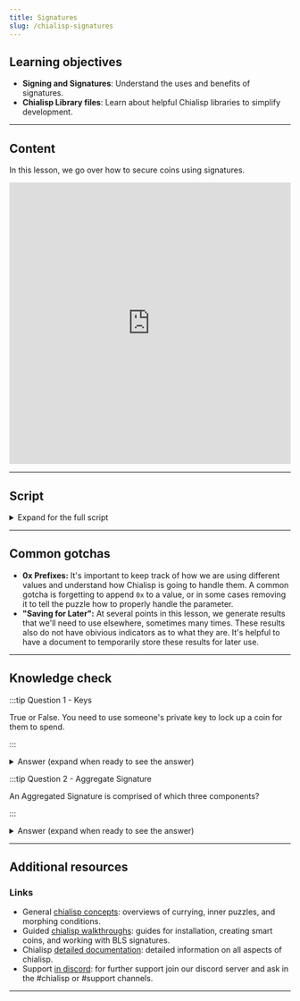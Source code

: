 ```yaml
---
title: Signatures
slug: /chialisp-signatures
---
```


## Learning objectives

- **Signing and Signatures**: Understand the uses and benefits of signatures.
- **Chialisp Library files**: Learn about helpful Chialisp libraries to simplify development.

***

## Content

In this lesson, we go over how to secure coins using signatures.

<div class="videoWrapper">
<iframe width="100%" height="504" src="https://www.youtube.com/embed/zD1rhLKgc9Y" frameborder="0" allowfullscreen="allowfullscreen"></iframe>
</div>

***

## Script

<details>

<summary> Expand for the full script </summary>

00:00\
We created our first smart coin and secured it so that only someone with the correct password could spend it. In this video, we'll use a signature to secure our coin so that only the person with the correct signature will be able to spend the coin.

00:20\
So what is a signature? A digital signature allows you to sign a message with a private key. This message can then be verified by a recipient using your public key. Let's start with an example of signing a message and then verifying it.

00:40\
Run `chia keys sign --message` with the message `"hello" --hdpath m` then choose your wallet ID. This process will sign the message 'hello' with your private key. To verify this message we'll run `chia keys verify` enter the message, then the signature and the sender's public key. (`chia keys verify --message hello --signature [SIG] --public_key [PUB_KEY]`)

01:00\
So now that we know how signing works, let's create a coin that can be spent when given the correct signature. So in our chialisp file, let's define a module that takes two parameters. The first will be a public key that we'll curry in later. This will determine who is able to spend the coin.

01:20\
The second parameter will be the conditions that determine how the coin will be spent. Next, we'll include some libraries to make our code a bit easier to write. The first lets us use written condition codes rather than number codes, and the second is a library for tree hashing.

01:40\
To install these libraries, run this command in the terminal. `cdv clsp retrieve sha256tree condition-codes`. Back to our chialisp file, we'll define a combine statement with`c` and for the first parameter, create a list composed of the `AGG_SIG_ME` condition, our public key parameter and the conditions parameter run through the tree hashing library. (`(c (list AGG_SIG_ME PUBLIC_KEY (sha256tree conditions)) conditions)`)

02:00\
The second parameter in the combine statement will be the conditions that are passed into the program. So what does this do? Well the `AGG_SIG_ME` condition is a standard condition that signs a message with a public key. In this case we are currying in the key and the message is the tree hash of the conditions parameter.

02:20\
We do this so that the conditions cannot be modified by the farmer. So in order to spend the coin, the user must provide a solution that contains a list of conditions; or how they'd like to spend the coin; as well as a signature to show that they are the ones authorized to do so.

02:40\
For this example, we're going to create a solution that uses the `CREATE_COIN` condition to essentially unlock the value of the coin and send it back to our wallet. First, let's finish creating this coin. We'll get our master public key with `chia keys show` and curry that into our program. It's important to prefix the key with `0x` to show that it is a value.

03:00\
Now we'll get the puzzle reveal with `opc` and enter in the compiled code. Make sure to save this for later. And for the puzzle hash we'll run `opc -h` and enter the compiled code. We'll save this for later as well. We'll need to take the puzzle hash and encode it into an address. Run `cdv encode --prefix txch` and enter the puzzle hash.

03:20\
That gives us the puzzle address. Now we'll send an amount of chia to this address to lock it. And we'll check the status. Once confirmed, we'll be ready to spend it.

03:40\
To spend the coin, we'll need to create a spend bundle. Take a look at this outline. this should look familiar to the spend bundle we created in the previous video. We'll need four things, the coin record, the puzzle reveal which we already calculated, the solution we want to provide, and an aggregated signature to authorize our spend.

04:00\
To get the coin record, run `cdv rpc coinrecords --by puzzlehash` and enter the puzzle hash from earlier. Copy the coin object and paste it into the spend bundle template. Next we can enter the puzzle reveal we calculated earlier. For the solution, we're going to have to so some work.

04:20\
We'll use the standard condition `CREATE_COIN` to unlock the value of the coin and send it back to our wallet. To do that, we'll need our address which we can get with `chia wallet get address` and decode it to get the wallet address puzzle hash with `cdv decode` and our address.

04:40\
To craft the solution, we'll run this command where `51` is the `CREATE_COIN` condition code, our wallet address puzzle hash, and an amount in mojo. We can enter this response into the solution of our spend bundle.

05:00\
Finally, the aggregated signature. Remember that the message we are signing is the tree hash of our conditions; or our solution. So first, let's generate that hash. Next we'll also need the coin ID and the genesis challenge. The genesis challenge is a standard value for each network.

05:20\
You can find the appropriate challenge by entering `chia show -s` and searching for 'genesis challenge'. Since we're on testnet10, our challenge is this value starting with 'AE'. For the coin ID, we actually need the parent ID, the puzzle hash, and the amount which can all be found in the coin record we copied earlier.

05:40\
To get the coin ID, we'll run `cdv inspect -id coins` enter the parent ID, the puzzle hash, and the amount. (`cdv inspect -id coins --parent-id [PARENT_ID] --puzzle-hash [PUZZLE_HASH] --amount [AMOUNT]`) The `AGG_SIG_ME` condition expects the concatenation of the conditions treehash, coin ID, and genesis challenge, so run

06:00\
`concat` the conditions treehash, coin ID, and genesis challenge. Make sure to use the prefix `0x` to signify that these are values. Now let's sign this message and since we're NOT using it as a value, remember to remove the `0x` prefix this time.

06:20\
Now we can enter this signature into our spend bundle and push it. Run `cdv rpc pushtx spendbundle.json`. If your signature is incorrect, you'll get a failure message. Otherwise, congratulations! You've created a smart coin secured with a signature and spent it.

06:40\
So we've talked in this video about how signatures work, their importance, and how to implement them into a smart coin. Thanks so much for watching, I'll see you next time.

</details>

***

## Common gotchas

- **0x Prefixes:** It's important to keep track of how we are using different values and understand how Chialisp is going to handle them. A common gotcha is forgetting to append `0x` to a value, or in some cases removing it to tell the puzzle how to properly handle the parameter.
- **"Saving for Later":** At several points in this lesson, we generate results that we'll need to use elsewhere, sometimes many times. These results also do not have obivious indicators as to what they are. It's helpful to have a document to temporarily store these results for later use.

***

## Knowledge check

:::tip Question 1 - Keys

True or False. You need to use someone's private key to lock up a coin for them to spend.

:::

<details>

<summary> Answer (expand when ready to see the answer)  </summary>

False. You would use their public key. Private keys are to be kept secret and never revealed to anyone.

</details>

:::tip Question 2 - Aggregate Signature

An Aggregated Signature is comprised of which three components?

:::

<details>

<summary> Answer (expand when ready to see the answer) </summary>

The `AGG_SIG_ME` condition expects a concatenated value of the following:

1. The conditions treehash.
2. The coin ID.
3. The genesis challenge.

</details>

***

## Additional resources

### Links

- General [chialisp concepts](https://docs.chia.net/guides/chialisp-concepts): overviews of currying, inner puzzles, and morphing conditions.
- Guided [chialisp walkthroughs](https://docs.chia.net/guides/): guides for installation, creating smart coins, and working with BLS signatures.
- Chialisp [detailed documentation](https://chialisp.com/): detailed information on all aspects of chialisp.
- Support [in discord](https://discord.gg/chia): for further support join our discord server and ask in the #chialisp or #support channels.

***
